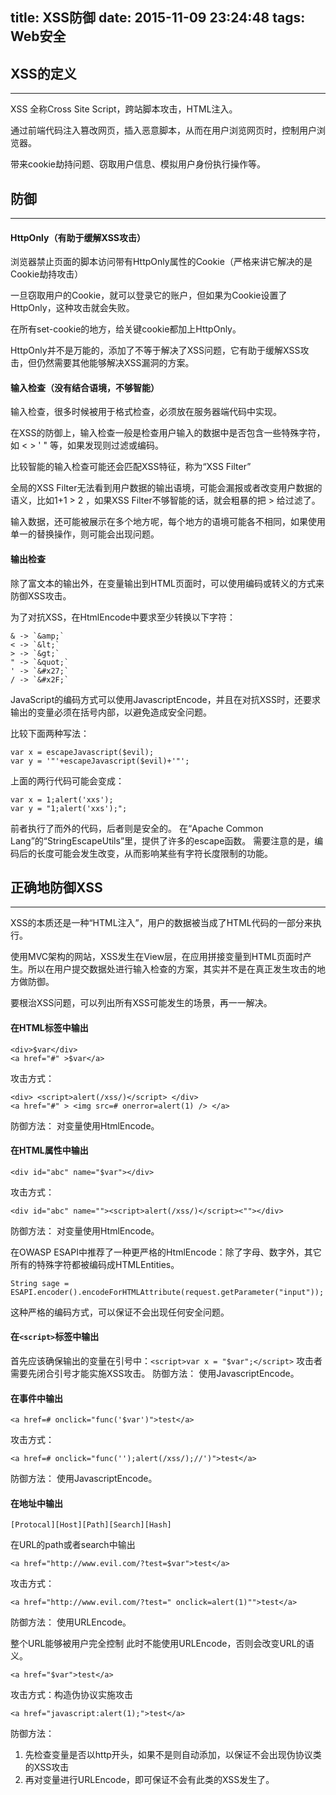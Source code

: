 title: XSS防御
date: 2015-11-09 23:24:48
tags: Web安全
---

## XSS的定义
- - -
XSS 全称Cross Site Script，跨站脚本攻击，HTML注入。

通过前端代码注入篡改网页，插入恶意脚本，从而在用户浏览网页时，控制用户浏览器。

带来cookie劫持问题、窃取用户信息、模拟用户身份执行操作等。

## 防御
- - -
#### HttpOnly（有助于缓解XSS攻击）

浏览器禁止页面的脚本访问带有HttpOnly属性的Cookie（严格来讲它解决的是Cookie劫持攻击）

一旦窃取用户的Cookie，就可以登录它的账户，但如果为Cookie设置了HttpOnly，这种攻击就会失败。

在所有set-cookie的地方，给关键cookie都加上HttpOnly。

HttpOnly并不是万能的，添加了不等于解决了XSS问题，它有助于缓解XSS攻击，但仍然需要其他能够解决XSS漏洞的方案。


#### 输入检查（没有结合语境，不够智能）

输入检查，很多时候被用于格式检查，必须放在服务器端代码中实现。

在XSS的防御上，输入检查一般是检查用户输入的数据中是否包含一些特殊字符，如 < > ' " 等，如果发现则过滤或编码。

比较智能的输入检查可能还会匹配XSS特征，称为“XSS Filter”

全局的XSS Filter无法看到用户数据的输出语境，可能会漏报或者改变用户数据的语义，比如1+1 > 2 ，如果XSS Filter不够智能的话，就会粗暴的把 > 给过滤了。

输入数据，还可能被展示在多个地方呢，每个地方的语境可能各不相同，如果使用单一的替换操作，则可能会出现问题。


#### 输出检查

除了富文本的输出外，在变量输出到HTML页面时，可以使用编码或转义的方式来防御XSS攻击。

为了对抗XSS，在HtmlEncode中要求至少转换以下字符：

	& -> `&amp;`  
	< -> `&lt;`  
	> -> `&gt;`  
	" -> `&quot;`  
	' -> `&#x27;`  
	/ -> `&#x2F;`

JavaScript的编码方式可以使用JavascriptEncode，并且在对抗XSS时，还要求输出的变量必须在括号内部，以避免造成安全问题。

比较下面两种写法：

	var x = escapeJavascript($evil);
	var y = '"'+escapeJavascript($evil)+'"';


上面的两行代码可能会变成：

	var x = 1;alert('xxs');
	var y = "1;alert('xxs');";


前者执行了而外的代码，后者则是安全的。
在“Apache Common Lang”的“StringEscapeUtils”里，提供了许多的escape函数。
需要注意的是，编码后的长度可能会发生改变，从而影响某些有字符长度限制的功能。

## 正确地防御XSS
- - -
XSS的本质还是一种“HTML注入”，用户的数据被当成了HTML代码的一部分来执行。

使用MVC架构的网站，XSS发生在View层，在应用拼接变量到HTML页面时产生。所以在用户提交数据处进行输入检查的方案，其实并不是在真正发生攻击的地方做防御。

要根治XSS问题，可以列出所有XSS可能发生的场景，再一一解决。

#### 在HTML标签中输出

	<div>$var</div>
	<a href="#" >$var</a>

攻击方式：

	<div> <script>alert(/xss/)</script> </div>
	<a href="#" > <img src=# onerror=alert(1) /> </a>

防御方法： 对变量使用HtmlEncode。

#### 在HTML属性中输出

	<div id="abc" name="$var"></div>

攻击方式：

	<div id="abc" name=""><script>alert(/xss/)</script><""></div>

防御方法： 对变量使用HtmlEncode。

在OWASP ESAPI中推荐了一种更严格的HtmlEncode：除了字母、数字外，其它所有的特殊字符都被编码成HTMLEntities。

	String sage = ESAPI.encoder().encodeForHTMLAttribute(request.getParameter("input"));

这种严格的编码方式，可以保证不会出现任何安全问题。

#### 在`<script>`标签中输出

首先应该确保输出的变量在引号中：`<script>var x = "$var";</script>`
攻击者需要先闭合引号才能实施XSS攻击。
防御方法： 使用JavascriptEncode。

#### 在事件中输出

	<a href=# onclick="func('$var')">test</a>

攻击方式：

	<a href=# onclick="func('');alert(/xss/);//')">test</a>

防御方法： 使用JavascriptEncode。

#### 在地址中输出 

	[Protocal][Host][Path][Search][Hash]

在URL的path或者search中输出

	<a href="http://www.evil.com/?test=$var">test</a>

攻击方式：

	<a href="http://www.evil.com/?test=" onclick=alert(1)"">test</a>

防御方法： 使用URLEncode。

整个URL能够被用户完全控制
此时不能使用URLEncode，否则会改变URL的语义。

	<a href="$var">test</a>

攻击方式：构造伪协议实施攻击

	<a href="javascript:alert(1);">test</a>

防御方法：
1. 先检查变量是否以http开头，如果不是则自动添加，以保证不会出现伪协议类的XSS攻击
2. 再对变量进行URLEncode，即可保证不会有此类的XSS发生了。